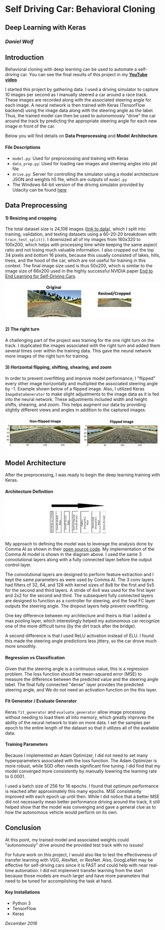# Self Driving Car: Behavioral Cloning
## Deep Learning with Keras

### *Daniel Wolf*

## **Introduction**

Behavioral cloning with deep learning can be used to automate a self-driving car. 
You can see the final results of this project in my 
**[YouTube video](https://www.youtube.com/watch?v=8Oi2z_QhANA)**.

I started this project by gathering data. I used a driving simulator
to capture 10 images per second as I 
manually steered a car around a race track. These 
images are recorded along with the associated steering angle for each image. 
A neural network is then trained with Keras (TensorFlow 
backend) using the image data 
along with the steering angle as the label. Thus, the trained model can then be used 
to autonomously "drive" the car around the track by predicting the 
appropriate steering angle for each new image in front of the car.

Below you will find details on **Data Preprocessing**
and **Model Architecture**.

#### File Descriptions

* ```model.py```: Used for preprocessing and training with Keras
* ```data_prep.py```: Used for loading raw images and steering angles into pkl file
* ```drive.py```: Server for controlling the simulator using a
model architecture JSON and weights h5 file, which are outputs of ```model.py```
* The Windows 64-bit version of the driving simulator provided by Udacity can be found [here](https://d17h27t6h515a5.cloudfront.net/topher/2016/November/5831f3a4_simulator-windows-64/simulator-windows-64.zip)

## **Data Preprocessing**

#### 1) Resizing and cropping

The total dataset size is 24,108 images
([link to data](https://d17h27t6h515a5.cloudfront.net/topher/2016/December/584f6edd_data/data.zip)), 
which I split into training, validation, and testing datasets 
using a 60-20-20 breakdown with ```train_test_split()```.
I downsized all of my images from 160x320 to 100x200, which helps with 
processing time while keeping the same aspect ratio and 
not losing much valuable information. I also cropped out
the top 34 pixels and bottom 16 pixels, because this usually consisted of lakes, 
hills, trees, and the hood of the car, 
which are not useful for training in this context. The final image size
used is thus 50x200, which is similar to the image size of 66x200 used in the 
highly successful NVIDIA paper 
[End to End Learning for Self-Driving Cars](https://arxiv.org/pdf/1604.07316v1.pdf).

![](images/original.jpg)


#### 2) The right turn

A challenging part of the project was training for the one right 
turn on the track. I duplicated the images associated with the right turn and 
added them several times over within the training data. 
This gave the neural network more images of the right turn for training.

#### 3) Horizontal flipping, shifting, shearing, and zoom

In order to prevent overfitting and improve model performance, I "flipped" every other 
image horizontally and multiplied the associated steering angle by -1. Example
shown below of a flipped image. Also, I utilized Keras ```ImageDataGenerator``` to 
make slight adjustments to the image data as it is fed into the neural network. These 
adjustments included width and height shifts, shearing, and zoom.
This helps augment our data by providing slightly different views and angles
in addition to the captured images.

![](./images/flipped.png)



## **Model Architecture**

After the preprocessing, I was ready to begin the deep learning training with Keras.

#### Architecture Definition

![](images/architecture.jpg)


My approach to defining the model was to leverage the analysis done by Comma AI
as shown in their 
[open source code](https://github.com/commaai/research/blob/master/train_steering_model.py).
My implementation of the Comma AI model is shown in the diagram above. 
I used the same 3 convolutional layers along with a fully connected layer
before the output control layer.

The convolutional layers are designed to perform feature extraction and I kept the 
same parameters as were used by Comma AI. The 3 conv layers had filters of 32, 64, and 128
with kernel sizes of 8x8 for the first and 5x5 for the second and third layers. A 
stride of 4x4 was used for the first layer and 2x2 for the second and third.
The subsequent fully connected layers are designed to function as a controller for steering, and
the final FC layer outputs the steering angle. The dropout layers help prevent overfitting.

One key difference between my architecture and theirs is that I added a max pooling layer, 
which interestingly helped my autonomous car recognize one of the more difficult turns 
(by the dirt track after the bridge).

A second difference is that I used ReLU activation instead of ELU. I found
this made the steering angle predictions less jittery, so the car drove much more smoothly.

#### Regression vs Classification

Given that the steering angle is a continuous value, this is a regression 
problem. The loss function should be 
mean-squared error (MSE) to measure the difference between the predicted 
value and the steering angle label. The final fully connected "dense" layer provides
the predicted steering angle, and We do not need an activation function on the
this layer. 

#### Fit Generator / Evaluate Generator

Keras ```fit_generator``` and ```evaluate_generator``` allow image processing 
without needing to load them all into memory, which greatly improves the 
ability of the neural network to train on more data. I set the samples per 
epoch to the entire length of the dataset so that it utilizes all of the 
available data.

#### Training Parameters

Because I implemented an Adam Optimizer, I did not need to set many hyperparameters 
associated with the loss function. The Adam Optimizer is more robust, while 
SGD often needs significant fine tuning. I did find that my model converged more 
consistently by manually lowering the learning rate to 0.0001.

I used a batch size of 256 for 16 epochs. I found that optimum performance 
is reached after approximately this many epochs. 
MSE consistently improved with each epoch up until then. While I did notice 
that a better MSE did not necessarily mean better performance driving around 
the track, it still helped show that the model was converging and gave a 
general clue as to how the autonomous vehicle would perform on its own.

## **Conclusion**

At this point, my trained model and associated weights could "autonomously" drive 
around the provided test track with no issues!

For future work on this project, I would also like to test the effectiveness 
of transfer learning with VGG, 
AlexNet, or ResNet. Also, GoogLeNet may be effective for self-driving cars
since it is FAST and could help with near real-time automation. I did not 
implement transfer learning from the start because those models are much 
larger and have more parameters that need to be tuned for accomplishing
the task at hand.

#### Key Installations

* Python 3
* TensorFlow
* Keras

*December 2016*
